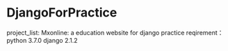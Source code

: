 # DjangoForPractice
project_list:
    Mxonline: a education website for django practice
reqirement：
python 3.7.0
django 2.1.2